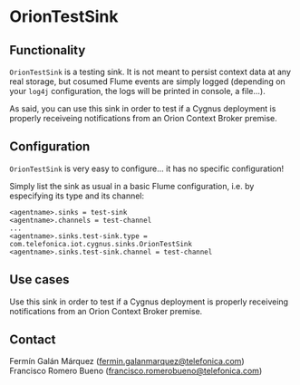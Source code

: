 # OrionTestSink
## Functionality
`OrionTestSink` is a testing sink. It is not meant to persist context data at any real storage, but cosumed Flume events are simply logged (depending on your `log4j` configuration, the logs will be printed in console, a file...).

As said, you can use this sink in order to test if a Cygnus deployment is properly receiveing notifications from an Orion Context Broker premise.
## Configuration
`OrionTestSink` is very easy to configure... it has no specific configuration!

Simply list the sink as usual in a basic Flume configuration, i.e. by especifying its type and its channel:

```
<agentname>.sinks = test-sink
<agentname>.channels = test-channel
...
<agentname>.sinks.test-sink.type = com.telefonica.iot.cygnus.sinks.OrionTestSink
<agentname>.sinks.test-sink.channel = test-channel
```
## Use cases
Use this sink in order to test if a Cygnus deployment is properly receiveing notifications from an Orion Context Broker premise.
## Contact
Fermín Galán Márquez (fermin.galanmarquez@telefonica.com)
<br>
Francisco Romero Bueno (francisco.romerobueno@telefonica.com)
